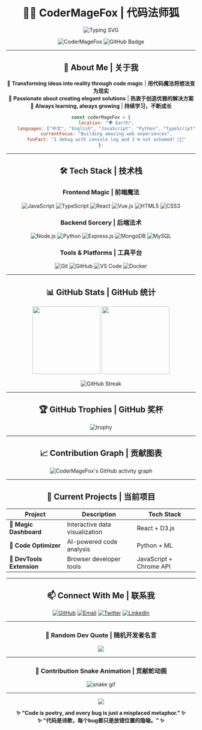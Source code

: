 <div align="center">
  
# 🧙‍♂️ CoderMageFox | 代码法师狐 
  
<img src="https://readme-typing-svg.herokuapp.com?font=Fira+Code&size=30&duration=3000&pause=1000&color=36BCF7FF&center=true&vCenter=true&width=600&lines=Welcome+to+my+magical+coding+world!;%E6%AC%A2%E8%BF%8E%E6%9D%A5%E5%88%B0%E6%88%91%E7%9A%84%E9%AD%94%E6%B3%95%E7%BC%96%E7%A8%8B%E4%B8%96%E7%95%8C!;Full+Stack+Developer;%E5%85%A8%E6%A0%88%E5%BC%80%E5%8F%91%E8%80%85;Open+Source+Enthusiast;%E5%BC%80%E6%BA%90%E7%88%B1%E5%A5%BD%E8%80%85" alt="Typing SVG" />

<p align="center">
  <img src="https://komarev.com/ghpvc/?username=CoderMageFox&label=Profile%20views&color=0e75b6&style=flat" alt="CoderMageFox" /> 
  <img src="https://img.shields.io/github/followers/CoderMageFox?label=Followers&style=social" alt="GitHub Badge">
</p>

---

## 🚀 About Me | 关于我

🔮 **Transforming ideas into reality through code magic** | **用代码魔法将想法变为现实**  
🌟 **Passionate about creating elegant solutions** | **热衷于创造优雅的解决方案**  
🎯 **Always learning, always growing** | **持续学习，不断成长**  

```javascript
const coderMageFox = {
    location: "🌍 Earth",
    languages: ["中文", "English", "JavaScript", "Python", "TypeScript"],
    currentFocus: "Building amazing web experiences",
    funFact: "I debug with console.log and I'm not ashamed! 🐛✨"
};
```

---

## 🛠️ Tech Stack | 技术栈

<div align="center">

### Frontend Magic | 前端魔法
![JavaScript](https://img.shields.io/badge/-JavaScript-F7DF1E?style=for-the-badge&logo=javascript&logoColor=black)
![TypeScript](https://img.shields.io/badge/-TypeScript-007ACC?style=for-the-badge&logo=typescript&logoColor=white)
![React](https://img.shields.io/badge/-React-61DAFB?style=for-the-badge&logo=react&logoColor=black)
![Vue.js](https://img.shields.io/badge/-Vue.js-4FC08D?style=for-the-badge&logo=vue.js&logoColor=white)
![HTML5](https://img.shields.io/badge/-HTML5-E34F26?style=for-the-badge&logo=html5&logoColor=white)
![CSS3](https://img.shields.io/badge/-CSS3-1572B6?style=for-the-badge&logo=css3&logoColor=white)

### Backend Sorcery | 后端法术
![Node.js](https://img.shields.io/badge/-Node.js-339933?style=for-the-badge&logo=node.js&logoColor=white)
![Python](https://img.shields.io/badge/-Python-3776AB?style=for-the-badge&logo=python&logoColor=white)
![Express.js](https://img.shields.io/badge/-Express.js-000000?style=for-the-badge&logo=express&logoColor=white)
![MongoDB](https://img.shields.io/badge/-MongoDB-47A248?style=for-the-badge&logo=mongodb&logoColor=white)
![MySQL](https://img.shields.io/badge/-MySQL-4479A1?style=for-the-badge&logo=mysql&logoColor=white)

### Tools & Platforms | 工具平台
![Git](https://img.shields.io/badge/-Git-F05032?style=for-the-badge&logo=git&logoColor=white)
![GitHub](https://img.shields.io/badge/-GitHub-181717?style=for-the-badge&logo=github&logoColor=white)
![VS Code](https://img.shields.io/badge/-VS%20Code-007ACC?style=for-the-badge&logo=visual-studio-code&logoColor=white)
![Docker](https://img.shields.io/badge/-Docker-2496ED?style=for-the-badge&logo=docker&logoColor=white)

</div>

---

## 📊 GitHub Stats | GitHub 统计

<div align="center">
  
<img height="180em" src="https://github-readme-stats.vercel.app/api?username=CoderMageFox&show_icons=true&theme=tokyonight&include_all_commits=true&count_private=true"/>
<img height="180em" src="https://github-readme-stats.vercel.app/api/top-langs/?username=CoderMageFox&layout=compact&langs_count=8&theme=tokyonight"/>

</div>

<div align="center">
  
![GitHub Streak](https://github-readme-streak-stats.herokuapp.com/?user=CoderMageFox&theme=tokyonight)

</div>

---

## 🏆 GitHub Trophies | GitHub 奖杯

<div align="center">
  
![trophy](https://github-profile-trophy.vercel.app/?username=CoderMageFox&theme=tokyonight&row=1&column=7)

</div>

---

## 📈 Contribution Graph | 贡献图表

<div align="center">

![CoderMageFox's GitHub activity graph](https://github-readme-activity-graph.vercel.app/graph?username=CoderMageFox&theme=tokyo-night)

</div>

---

## 🎯 Current Projects | 当前项目

<div align="center">

| Project | Description | Tech Stack |
|---------|-------------|------------|
| 🔮 **Magic Dashboard** | Interactive data visualization | React + D3.js |
| 🚀 **Code Optimizer** | AI-powered code analysis | Python + ML |
| 🌟 **DevTools Extension** | Browser developer tools | JavaScript + Chrome API |

</div>

---

## 📫 Connect With Me | 联系我

<div align="center">
  
[![GitHub](https://img.shields.io/badge/-GitHub-181717?style=for-the-badge&logo=github&logoColor=white)](https://github.com/CoderMageFox)
[![Email](https://img.shields.io/badge/-Email-D14836?style=for-the-badge&logo=gmail&logoColor=white)](mailto:your.email@example.com)
[![Twitter](https://img.shields.io/badge/-Twitter-1DA1F2?style=for-the-badge&logo=twitter&logoColor=white)](https://twitter.com/yourusername)
[![LinkedIn](https://img.shields.io/badge/-LinkedIn-0077B5?style=for-the-badge&logo=linkedin&logoColor=white)](https://linkedin.com/in/yourusername)

</div>

---

<div align="center">
  
### 💭 Random Dev Quote | 随机开发者名言
![](https://quotes-github-readme.vercel.app/api?type=horizontal&theme=tokyonight)

---

### 🐍 Contribution Snake Animation | 贡献蛇动画
![snake gif](https://github.com/CoderMageFox/CoderMageFox/blob/output/github-contribution-grid-snake.svg)

---

<img src="https://capsule-render.vercel.app/api?type=waving&color=gradient&height=100&section=footer"/>

**✨ "Code is poetry, and every bug is just a misplaced metaphor." ✨**  
**✨ "代码是诗歌，每个bug都只是放错位置的隐喻。" ✨**

</div>